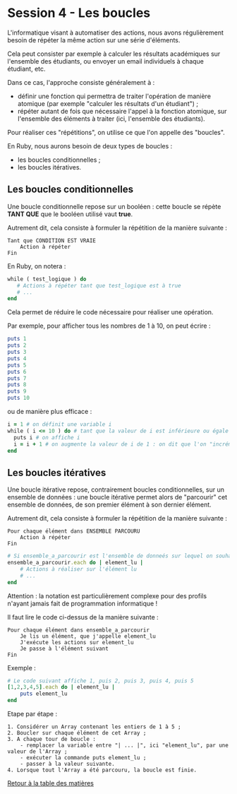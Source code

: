 # Session 4 - Les boucles

L'informatique visant à automatiser des actions, nous avons régulièrement besoin de répéter la même action sur une série d'éléments.

Cela peut consister par exemple à calculer les résultats académiques sur l'ensemble des étudiants, ou envoyer un email individuels à chaque étudiant, etc.

Dans ce cas, l'approche consiste généralement à :
- définir une fonction qui permettra de traiter l'opération de manière atomique (par exemple "calculer les résultats d'un étudiant") ;
- répéter autant de fois que nécessaire l'appel à la fonction atomique, sur l'ensemble des éléments à traiter (ici, l'ensemble des étudiants).

Pour réaliser ces "répétitions", on utilise ce que l'on appelle des "boucles".

En Ruby, nous aurons besoin de deux types de boucles :
- les boucles conditionnelles ;
- les boucles itératives.

## Les boucles conditionnelles

Une boucle conditionnelle repose sur un booléen : cette boucle se répète **TANT QUE** que le booléen utilisé vaut **true**.

Autrement dit, cela consiste à formuler la répétition de la manière suivante :

```
Tant que CONDITION EST VRAIE
    Action à répéter
Fin
```

En Ruby, on notera :

```ruby
while ( test_logique ) do
   # Actions à répéter tant que test_logique est à true
   # ...
end
```

Cela permet de réduire le code nécessaire pour réaliser une opération.

Par exemple, pour afficher tous les nombres de 1 à 10, on peut écrire :

```ruby
puts 1
puts 2
puts 3
puts 4
puts 5
puts 6
puts 7
puts 8
puts 9
puts 10
```

ou de manière plus efficace :

```ruby
i = 1 # on définit une variable i
while ( i <= 10 ) do # tant que la valeur de i est inférieure ou égale à 10...
  puts i # on affiche i
  i = i + 1 # on augmente la valeur de i de 1 : on dit que l'on "incrémente" i de 1
end
```

## Les boucles itératives

Une boucle itérative repose, contrairement boucles conditionnelles, sur un ensemble de données : une boucle itérative permet alors de "parcourir" cet ensemble de données, de son premier élément à son dernier élément.

Autrement dit, cela consiste à formuler la répétition de la manière suivante :

```
Pour chaque élément dans ENSEMBLE PARCOURU
    Action à répéter
Fin
```

```ruby
# Si ensemble_a_parcourir est l'ensemble de donneés sur lequel on souhaite boucler, on notera :
ensemble_a_parcourir.each do | element_lu |
    # Actions à réaliser sur l'élément lu
    # ...
end
```

Attention : la notation est particulièrement complexe pour des profils n'ayant jamais fait de programmation informatique !

Il faut lire le code ci-dessus de la manière suivante :

```
Pour chaque élément dans ensemble_a_parcourir
    Je lis un élément, que j'appelle element_lu
    J'exécute les actions sur element_lu
    Je passe à l'élément suivant
Fin
```

Exemple :

```ruby
# Le code suivant affiche 1, puis 2, puis 3, puis 4, puis 5
[1,2,3,4,5].each do | element_lu |
    puts element_lu
end
```

Etape par étape :

```
1. Considérer un Array contenant les entiers de 1 à 5 ;
2. Boucler sur chaque élément de cet Array ;
3. A chaque tour de boucle :
    - remplacer la variable entre "| ... |", ici "element_lu", par une valeur de l'Array ;
    - exécuter la commande puts element_lu ;
    - passer à la valeur suivante.
4. Lorsque tout l'Array a été parcouru, la boucle est finie.
```

[Retour à la table des matières](../../../)